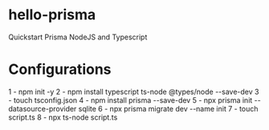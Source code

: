 # hello-prisma
Quickstart Prisma NodeJS and Typescript

# Configurations
1 - npm init -y
2 - npm install typescript ts-node @types/node --save-dev
3 - touch tsconfig.json
4 - npm install prisma --save-dev
5 - npx prisma init --datasource-provider sqlite
6 - npx prisma migrate dev --name init
7 - touch script.ts
8 - npx ts-node script.ts